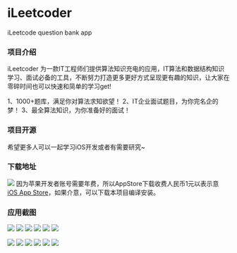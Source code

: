 # iLeetcoder
iLeetcode question bank  app

### 项目介绍
iLeetcoder 为一款IT工程师们提供算法知识充电的应用，IT算法和数据结构知识学习、面试必备的工具，不断努力打造更多更好方式呈现更有趣的知识，让大家在零碎时间也可以快速和简单的学习get!

1、1000+题库，满足你对算法求知欲望！
2、IT企业面试题目，为你完名企的梦！
3、最全算法知识，为你准备好的面试！



### 项目开源
希望更多人可以一起学习iOS开发或者有需要研究~


### 下载地址
![](screenshot/iLeetCoder-qrcode.png)
因为苹果开发者账号需要年费，所以AppStore下载收费人民币1元以表示意  [iOS App Store](https://itunes.apple.com/cn/app/iLeetCoder/id1458259471?l=zh&ls=1&mt=8)，如果介意，可以下载本项目编译安装。


### 应用截图
![](screenshot/01.png)
![](screenshot/02.png)
![](screenshot/03.png)
![](screenshot/04.png)
![](screenshot/05.png)
![](screenshot/06.png)

![](screenshot/en-01.png)
![](screenshot/en-02.png)
![](screenshot/en-03.png)
![](screenshot/en-04.png)
![](screenshot/en-05.png)
![](screenshot/en-06.png)
